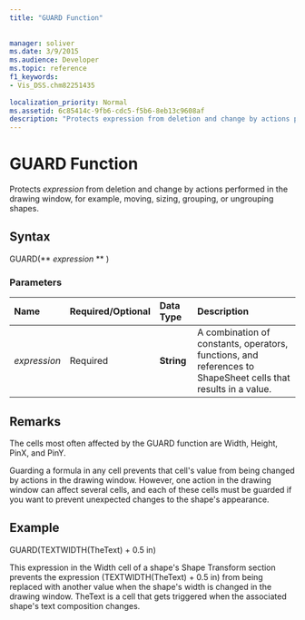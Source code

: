 ```yaml
---
title: "GUARD Function"
 
 
manager: soliver
ms.date: 3/9/2015
ms.audience: Developer
ms.topic: reference
f1_keywords:
- Vis_DSS.chm82251435
 
localization_priority: Normal
ms.assetid: 6c85414c-9fb6-cdc5-f5b6-8eb13c9608af
description: "Protects expression from deletion and change by actions performed in the drawing window, for example, moving, sizing, grouping, or ungrouping shapes."
---
```


# GUARD Function

Protects  *expression*  from deletion and change by actions performed in the drawing window, for example, moving, sizing, grouping, or ungrouping shapes. 
  
## Syntax

GUARD(** *expression* ** ) 
  
### Parameters

|**Name**|**Required/Optional**|**Data Type**|**Description**|
|:-----|:-----|:-----|:-----|
| _expression_ <br/> |Required  <br/> |**String** <br/> |A combination of constants, operators, functions, and references to ShapeSheet cells that results in a value.  <br/> |
   
## Remarks

The cells most often affected by the GUARD function are Width, Height, PinX, and PinY. 
  
Guarding a formula in any cell prevents that cell's value from being changed by actions in the drawing window. However, one action in the drawing window can affect several cells, and each of these cells must be guarded if you want to prevent unexpected changes to the shape's appearance. 
  
## Example

GUARD(TEXTWIDTH(TheText) + 0.5 in) 
  
This expression in the Width cell of a shape's Shape Transform section prevents the expression (TEXTWIDTH(TheText) + 0.5 in) from being replaced with another value when the shape's width is changed in the drawing window. TheText is a cell that gets triggered when the associated shape's text composition changes. 
  

